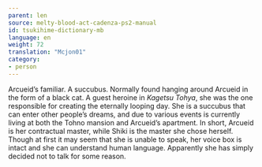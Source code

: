 ```yaml
---
parent: len
source: melty-blood-act-cadenza-ps2-manual
id: tsukihime-dictionary-mb
language: en
weight: 72
translation: "Mcjon01"
category:
- person
---
```


Arcueid’s familiar. A succubus. Normally found hanging around Arcueid in the form of a black cat.
A guest heroine in *Kagetsu Tohya*, she was the one responsible for creating the eternally looping day. She is a succubus that can enter other people’s dreams, and due to various events is currently living at both the Tohno mansion and Arcueid’s apartment.
In short, Arcueid is her contractual master, while Shiki is the master she chose herself.
Though at first it may seem that she is unable to speak, her voice box is intact and she can understand human language. Apparently she has simply decided not to talk for some reason.
